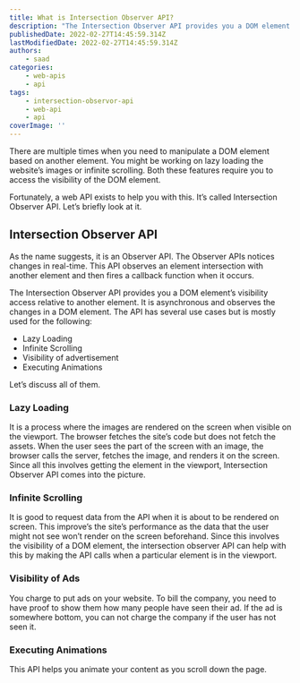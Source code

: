 ```yaml
---
title: What is Intersection Observer API?
description: "The Intersection Observer API provides you a DOM element’s visibility access relative to another element. Let's briefly look at the API and some of its use cases."
publishedDate: 2022-02-27T14:45:59.314Z
lastModifiedDate: 2022-02-27T14:45:59.314Z
authors:
    - saad
categories:
    - web-apis
    - api
tags:
    - intersection-observor-api
    - web-api
    - api
coverImage: ''
---
```


<Lead>

There are multiple times when you need to manipulate a DOM element based on another element. You might be working on lazy loading the website’s images or infinite scrolling. Both these features require you to access the visibility of the DOM element.

</Lead>

Fortunately, a web API exists to help you with this. It’s called Intersection Observer API. Let’s briefly look at it.

## Intersection Observer API

As the name suggests, it is an Observer API. The Observer APIs notices changes in real-time. This API observes an element intersection with another element and then fires a callback function when it occurs.

The Intersection Observer API provides you a DOM element’s visibility access relative to another element. It is asynchronous and observes the changes in a DOM element. The API has several use cases but is mostly used for the following:

-   Lazy Loading
-   Infinite Scrolling
-   Visibility of advertisement
-   Executing Animations

Let’s discuss all of them.

### Lazy Loading

It is a process where the images are rendered on the screen when visible on the viewport. The browser fetches the site’s code but does not fetch the assets. When the user sees the part of the screen with an image, the browser calls the server, fetches the image, and renders it on the screen. Since all this involves getting the element in the viewport, Intersection Observer API comes into the picture.

### Infinite Scrolling

It is good to request data from the API when it is about to be rendered on screen. This improve’s the site’s performance as the data that the user might not see won’t render on the screen beforehand. Since this involves the visibility of a DOM element, the intersection observer API can help with this by making the API calls when a particular element is in the viewport.

### Visibility of Ads

You charge to put ads on your website. To bill the company, you need to have proof to show them how many people have seen their ad. If the ad is somewhere bottom, you can not charge the company if the user has not seen it.

### Executing Animations

This API helps you animate your content as you scroll down the page.
